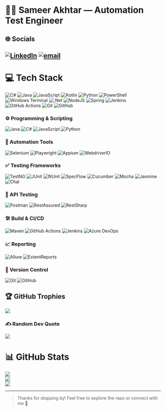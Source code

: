 # 👨‍💻 Sameer Akhtar — Automation Test Engineer

## 🌐 Socials  
[![LinkedIn](https://img.shields.io/badge/LinkedIn-%230077B5.svg?logo=linkedin&logoColor=white)](https://linkedin.com/in/https://www.linkedin.com/in/sameer-akhtar-9b645325b/)
[![email](https://img.shields.io/badge/Email-D14836?logo=gmail&logoColor=white)](mailto:akhtarsameer743@gmail.com)
---

# 💻 Tech Stack
![C#](https://img.shields.io/badge/c%23-%23239120.svg?style=for-the-badge&logo=csharp&logoColor=white) ![Java](https://img.shields.io/badge/java-%23ED8B00.svg?style=for-the-badge&logo=openjdk&logoColor=white) ![JavaScript](https://img.shields.io/badge/javascript-%23323330.svg?style=for-the-badge&logo=javascript&logoColor=%23F7DF1E) ![Kotlin](https://img.shields.io/badge/kotlin-%237F52FF.svg?style=for-the-badge&logo=kotlin&logoColor=white) ![Python](https://img.shields.io/badge/python-3670A0?style=for-the-badge&logo=python&logoColor=ffdd54) ![PowerShell](https://img.shields.io/badge/PowerShell-%235391FE.svg?style=for-the-badge&logo=powershell&logoColor=white) ![Windows Terminal](https://img.shields.io/badge/Windows%20Terminal-%234D4D4D.svg?style=for-the-badge&logo=windows-terminal&logoColor=white) ![.Net](https://img.shields.io/badge/.NET-5C2D91?style=for-the-badge&logo=.net&logoColor=white) ![NodeJS](https://img.shields.io/badge/node.js-6DA55F?style=for-the-badge&logo=node.js&logoColor=white) ![Spring](https://img.shields.io/badge/spring-%236DB33F.svg?style=for-the-badge&logo=spring&logoColor=white) ![Jenkins](https://img.shields.io/badge/jenkins-%232C5263.svg?style=for-the-badge&logo=jenkins&logoColor=white) ![GitHub Actions](https://img.shields.io/badge/github%20actions-%232671E5.svg?style=for-the-badge&logo=githubactions&logoColor=white) ![Git](https://img.shields.io/badge/git-%23F05033.svg?style=for-the-badge&logo=git&logoColor=white) ![GitHub](https://img.shields.io/badge/github-%23121011.svg?style=for-the-badge&logo=github&logoColor=white)
### ⚙️ Programming & Scripting
![Java](https://img.shields.io/badge/Java-Experienced-orange?logo=java&style=for-the-badge)
![C#](https://img.shields.io/badge/C%23-Experienced-blue?logo=csharp&style=for-the-badge)
![JavaScript](https://img.shields.io/badge/JavaScript-Active-yellow?logo=javascript&style=for-the-badge)
![Python](https://img.shields.io/badge/Python-Scripting-blue?logo=python&style=for-the-badge)

### 🧪 Automation Tools  
![Selenium](https://img.shields.io/badge/Selenium-Web_Automation-green?logo=selenium&style=for-the-badge)
![Playwright](https://img.shields.io/badge/Playwright-E2E-purple?logo=microsoft&style=for-the-badge)
![Appium](https://img.shields.io/badge/Appium-Mobile_Automation-blueviolet?logo=appium&style=for-the-badge)
![WebdriverIO](https://img.shields.io/badge/WebdriverIO-UI_Testing-critical?logo=webdriverio&style=for-the-badge)

### ✅ Testing Frameworks  
![TestNG](https://img.shields.io/badge/TestNG-Testing-red?logo=testng&style=for-the-badge)
![JUnit](https://img.shields.io/badge/JUnit-Testing-green?logo=junit5&style=for-the-badge)
![NUnit](https://img.shields.io/badge/NUnit-Testing-green?logo=nunit&style=for-the-badge)
![SpecFlow](https://img.shields.io/badge/SpecFlow-BDD-orange?logo=spectator&style=for-the-badge)
![Cucumber](https://img.shields.io/badge/Cucumber-BDD-green?logo=cucumber&style=for-the-badge)
![Mocha](https://img.shields.io/badge/Mocha-JS_Testing-brown?logo=mocha&style=for-the-badge)
![Jasmine](https://img.shields.io/badge/Jasmine-Testing-ff69b4?logo=jasmine&style=for-the-badge)
![Chai](https://img.shields.io/badge/Chai-Assertions-A30701?logo=chai&style=for-the-badge)


### 📡 API Testing
![Postman](https://img.shields.io/badge/Postman-API-orange?logo=postman&style=for-the-badge)
![RestAssured](https://img.shields.io/badge/RestAssured-API_Testing-brightgreen?style=for-the-badge)
![RestSharp](https://img.shields.io/badge/RestSharp-C%23_API_Testing-darkblue?style=for-the-badge)

### 🛠️ Build & CI/CD
![Maven](https://img.shields.io/badge/Maven-Build-red?logo=apachemaven&style=for-the-badge)
![GitHub Actions](https://img.shields.io/badge/github%20actions-%232671E5.svg?style=for-the-badge&logo=githubactions&logoColor=white)
![Jenkins](https://img.shields.io/badge/Jenkins-CI/CD-red?logo=jenkins&style=for-the-badge)
![Azure DevOps](https://img.shields.io/badge/Azure-Pipelines-blue?logo=azure-devops&style=for-the-badge)

### 📈 Reporting
![Allure](https://img.shields.io/badge/Allure-Reports-purple?logo=allure&style=for-the-badge)
![ExtentReports](https://img.shields.io/badge/ExtentReports-Reporting-blue?style=for-the-badge)

### 💾 Version Control
![Git](https://img.shields.io/badge/Git-Version_Control-orange?logo=git&style=for-the-badge)
![GitHub](https://img.shields.io/badge/GitHub-Code_Hosting-black?logo=github&style=for-the-badge)

## 🏆 GitHub Trophies
![](https://github-profile-trophy.vercel.app/?username=CodeNinja0615&theme=radical&no-frame=true&no-bg=false&margin-w=4)

### ✍️ Random Dev Quote
![](https://quotes-github-readme.vercel.app/api?type=horizontal&theme=radical)

# 📊 GitHub Stats  
![](https://github-readme-stats.vercel.app/api?username=codeninja0615&theme=dark&hide_border=true&include_all_commits=true&count_private=true)<br/>
![](https://nirzak-streak-stats.vercel.app/?user=codeninja0615&theme=dark&hide_border=true)<br/>
![](https://github-readme-stats.vercel.app/api/top-langs/?username=codeninja0615&theme=dark&hide_border=true&layout=compact)

---

> Thanks for stopping by! Feel free to explore the repo or connect with me 🚀 
<!-- Proudly created with GPRM ( https://gprm.itsvg.in ) -->
